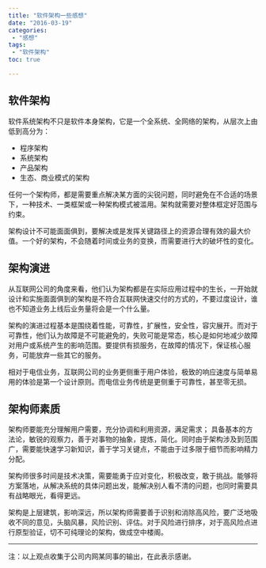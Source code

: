 ```yaml
---
title: "软件架构一些感想"
date: "2016-03-19"
categories:
 - "感想"
tags:
 - "软件架构"
toc: true

---
```


## 软件架构

软件系统架构不只是软件本身架构，它是一个全系统、全网络的架构，从层次上由低到高分为：

  * 程序架构
  * 系统架构
  * 产品架构
  * 生态、商业模式的架构

任何一个架构师，都是需要重点解决某方面的尖锐问题，同时避免在不合适的场景下，一种技术、一类框架或一种架构模式被滥用。架构就需要对整体框定好范围与约束。

架构设计不可能面面俱到，要解决或是发挥关键路径上的资源合理有效的最大价值。一个好的架构，不会随着时间或业务的变换，而需要进行大的破坏性的变化。
<!--more-->
## 架构演进

从互联网公司的角度来看，他们认为架构都是在实际应用过程中的生长，一开始就设计和实施面面俱到的架构是不符合互联网快速交付的方式的，不要过度设计，谁也不知道业务上线后业务量将会是一个什么量。

架构的演进过程基本是围绕着性能，可靠性，扩展性，安全性，容灾展开。而对于可靠性，他们认为故障是不可能避免的，失败可能是常态，核心是如何地减少故障对用户或系统产生的影响范围。要提供有损服务，在故障的情况下，保证核心服务，可能放弃一些其它的服务。

相对于电信业务，互联网公司的业务更侧重于用户体验，极致的响应速度与简单易用的体验是第一个设计原则。而电信业务传统是更侧重于可靠性，甚至零无损。


## 架构师素质

架构师要能充分理解用户需要，充分协调和利用资源，满足需求； 具备基本的方法论，敏锐的观察力，善于对事物的抽象，提炼，简化。同时由于架构涉及到范围广，需要能快速学习新知识，善于学习关键点，不能由于过多限于细节而影响精力分配。

架构师很多时间是技术决策，需要能勇于应对变化，积极改变，敢于挑战。能够将方案落地，从解决系统的具体问题出发，能解决别人看不清的问题，也同时需要具有战略眼光，看得更远。

架构是上层建筑，影响深远，所以架构师需要善于识别和消除高风险，要广泛地吸收不同的意见，头脑风暴，风险识别、评估。对于风险进行排序，对于高风险点进行原型验证，切不可纯理论的架构，做成空中楼阁。

----

注：以上观点收集于公司内网某同事的输出，在此表示感谢。